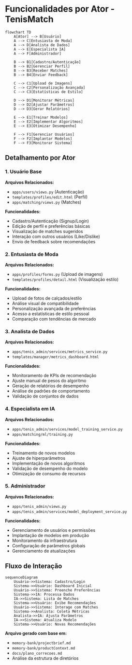 # Funcionalidades por Ator - TenisMatch

```mermaid
flowchart TD
    A[Ator] --> B[Usuário]
    A --> C[Entusiasta de Moda]
    A --> D[Analista de Dados]
    A --> E[Especialista IA]
    A --> F[Administrador]

    B --> B1[Cadastro/Autenticação]
    B --> B2[Gerenciar Perfil]
    B --> B3[Receber Matches]
    B --> B4[Enviar Feedback]

    C --> C1[Upload de Imagens]
    C --> C2[Personalização Avançada]
    C --> C3[Estatísticas de Estilo]

    D --> D1[Monitorar Métricas]
    D --> D2[Ajustar Parâmetros]
    D --> D3[Gerar Relatórios]

    E --> E1[Treinar Modelos]
    E --> E2[Implementar Algoritmos]
    E --> E3[Otimizar Desempenho]

    F --> F1[Gerenciar Usuários]
    F --> F2[Implantar Modelos]
    F --> F3[Monitorar Sistema]
```

## Detalhamento por Ator

### 1. Usuário Base
**Arquivos Relacionados:**
- `apps/users/views.py` (Autenticação)
- `templates/profiles/edit.html` (Perfil)
- `apps/matching/views.py` (Matches)

**Funcionalidades:**
- Cadastro/Autenticação (Signup/Login)
- Edição de perfil e preferências básicas
- Visualização de matches sugeridos
- Interação com outros usuários (Like/Dislike)
- Envio de feedback sobre recomendações

### 2. Entusiasta de Moda
**Arquivos Relacionados:**
- `apps/profiles/forms.py` (Upload de imagens)
- `templates/profiles/detail.html` (Visualização estilo)

**Funcionalidades:**
- Upload de fotos de calçados/estilo
- Análise visual de compatibilidade
- Personalização avançada de preferências
- Acesso a estatísticas de estilo pessoal
- Comparação com tendências de mercado

### 3. Analista de Dados
**Arquivos Relacionados:**
- `apps/tenis_admin/services/metrics_service.py`
- `templates/manager/metrics_dashboard.html`

**Funcionalidades:**
- Monitoramento de KPIs de recomendação
- Ajuste manual de pesos do algoritmo
- Geração de relatórios de desempenho
- Análise de padrões de comportamento
- Validação de conjuntos de dados

### 4. Especialista em IA
**Arquivos Relacionados:**
- `apps/tenis_admin/services/model_training_service.py`
- `apps/matching/ml/training.py`

**Funcionalidades:**
- Treinamento de novos modelos
- Ajuste de hiperparâmetros
- Implementação de novos algoritmos
- Validação de desempenho do modelo
- Otimização de consumo de recursos

### 5. Administrador
**Arquivos Relacionados:**
- `apps/tenis_admin/views.py`
- `apps/tenis_admin/services/model_deployment_service.py`

**Funcionalidades:**
- Gerenciamento de usuários e permissões
- Implantação de modelos em produção
- Monitoramento da infraestrutura
- Configuração de parâmetros globais
- Gerenciamento de atualizações

## Fluxo de Interação
```mermaid
sequenceDiagram
    Usuário->>Sistema: Cadastro/Login
    Sistema->>Usuário: Dashboard Inicial
    Usuário->>Sistema: Preenche Preferências
    Sistema->>IA: Processa Dados
    IA->>Sistema: Lista de Matches
    Sistema->>Usuário: Exibe Recomendações
    Usuário->>Sistema: Interage com Matches
    Sistema->>Analista: Coleta Métricas
    Analista->>IA: Ajusta Parâmetros
    IA->>Sistema: Atualiza Modelo
    Sistema->>Usuário: Novas Recomendações
```

**Arquivo gerado com base em:**
- `memory-bank/projectbrief.md`
- `memory-bank/productContext.md`
- `docs/plano_correcoes.md`
- Análise da estrutura de diretórios

